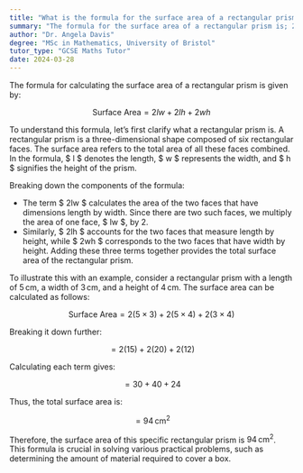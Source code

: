 ```yaml
---
title: "What is the formula for the surface area of a rectangular prism?"
summary: "The formula for the surface area of a rectangular prism is; 2lw + 2lh + 2wh."
author: "Dr. Angela Davis"
degree: "MSc in Mathematics, University of Bristol"
tutor_type: "GCSE Maths Tutor"
date: 2024-03-28
---
```


The formula for calculating the surface area of a rectangular prism is given by:

$$
\text{Surface Area} = 2lw + 2lh + 2wh
$$

To understand this formula, let’s first clarify what a rectangular prism is. A rectangular prism is a three-dimensional shape composed of six rectangular faces. The surface area refers to the total area of all these faces combined. In the formula, $ l $ denotes the length, $ w $ represents the width, and $ h $ signifies the height of the prism.

Breaking down the components of the formula:
- The term $ 2lw $ calculates the area of the two faces that have dimensions length by width. Since there are two such faces, we multiply the area of one face, $ lw $, by 2.
- Similarly, $ 2lh $ accounts for the two faces that measure length by height, while $ 2wh $ corresponds to the two faces that have width by height. Adding these three terms together provides the total surface area of the rectangular prism.

To illustrate this with an example, consider a rectangular prism with a length of $5 \, \text{cm}$, a width of $3 \, \text{cm}$, and a height of $4 \, \text{cm}$. The surface area can be calculated as follows:

$$
\text{Surface Area} = 2(5 \times 3) + 2(5 \times 4) + 2(3 \times 4)
$$

Breaking it down further:

$$
= 2(15) + 2(20) + 2(12)
$$

Calculating each term gives:

$$
= 30 + 40 + 24
$$

Thus, the total surface area is:

$$
= 94 \, \text{cm}^2
$$

Therefore, the surface area of this specific rectangular prism is $94 \, \text{cm}^2$. This formula is crucial in solving various practical problems, such as determining the amount of material required to cover a box.
    